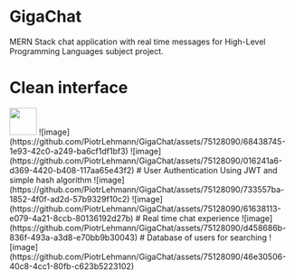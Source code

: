 # GigaChat
MERN Stack chat application with real time messages for High-Level Programming Languages subject project.
# Clean interface
<img src="https://github.com/PiotrLehmann/GigaChat/assets/75128090/68438745-1e93-42c0-a249-ba6cf1df1bf3" width="48">
![image](https://github.com/PiotrLehmann/GigaChat/assets/75128090/68438745-1e93-42c0-a249-ba6cf1df1bf3)
![image](https://github.com/PiotrLehmann/GigaChat/assets/75128090/016241a6-d369-4420-b408-117aa65e43f2)
# User Authentication
Using JWT and simple hash algorithm
![image](https://github.com/PiotrLehmann/GigaChat/assets/75128090/733557ba-1852-4f0f-ad2d-57b9329f10c2)
![image](https://github.com/PiotrLehmann/GigaChat/assets/75128090/61638113-e079-4a21-8ccb-80136192d27b)
# Real time chat experience
![image](https://github.com/PiotrLehmann/GigaChat/assets/75128090/d458686b-836f-493a-a3d8-e70bb9b30043)
# Database of users for searching
![image](https://github.com/PiotrLehmann/GigaChat/assets/75128090/46e30506-40c8-4cc1-80fb-c623b5223102)

